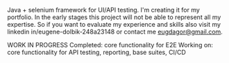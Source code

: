 Java + selenium framework for UI/API testing. I'm creating it for my portfolio. In the early stages this project will not be able to represent all my expertise. So if you want to evaluate my experience and skills also visit my linkedin in/eugene-dolbik-248a23148 or contact me eugdagor@gmail.com.

WORK IN PROGRESS Completed: core functionality for E2E Working on: core functionality for API testing, reporting, base suites, CI/CD
